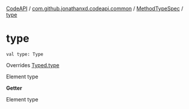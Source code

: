 [CodeAPI](../../index.md) / [com.github.jonathanxd.codeapi.common](../index.md) / [MethodTypeSpec](index.md) / [type](.)

# type

`val type: Type`

Overrides [Typed.type](../../com.github.jonathanxd.codeapi.base/-typed/type.md)

Element type

**Getter**

Element type

